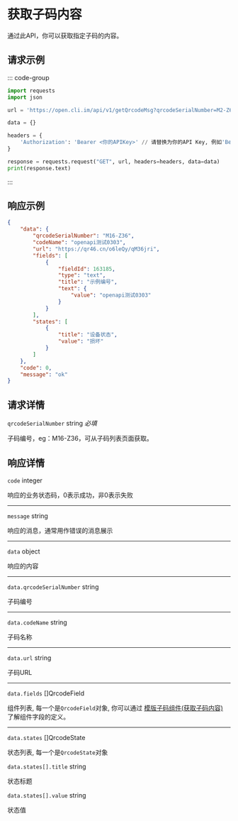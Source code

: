 # 获取子码内容

通过此API，你可以获取指定子码的内容。

## 请求示例

::: code-group

```python [Python + requests]
import requests
import json

url = 'https://open.cli.im/api/v1/getQrcodeMsg?qrcodeSerialNumber=M2-Z6'

data = {}

headers = {
    'Authorization': 'Bearer <你的APIKey>' // 请替换为你的API Key, 例如'Bearer abc123456'
}

response = requests.request("GET", url, headers=headers, data=data)
print(response.text)
```

:::

## 响应示例

```json
{
    "data": {
        "qrcodeSerialNumber": "M16-Z36",
        "codeName": "openapi测试0303",
        "url": "https://qr46.cn/o6leQy/qM36jri",
        "fields": [
            {
                "fieldId": 163185,
                "type": "text",
                "title": "示例编号",
                "text": {
                    "value": "openapi测试0303"
                }
            }
        ],
        "states": [
            {
                "title": "设备状态",
                "value": "损坏"
            }
        ]
    },
    "code": 0,
    "message": "ok"
}
```

## 请求详情

`qrcodeSerialNumber` string *必填*

子码编号，eg：M16-Z36，可从子码列表页面获取。

## 响应详情

`code` integer

响应的业务状态码，0表示成功，非0表示失败

---

`message` string

响应的消息，通常用作错误的消息展示

---

`data` object

响应的内容

---

`data.qrcodeSerialNumber` string

子码编号

---

`data.codeName` string

子码名称

---

`data.url` string

子码URL

---

`data.fields` []QrcodeField

组件列表, 每一个是`QrcodeField`对象, 你可以通过 [模版子码组件(获取子码内容)](./openapi/api/template-qrcodes/template-qrcode-form.md) 了解组件字段的定义。

---

`data.states` []QrcodeState

状态列表, 每一个是`QrcodeState`对象

`data.states[].title` string

状态标题

`data.states[].value` string

状态值

